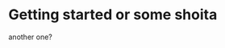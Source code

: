 # Getting started or some shoita

<div>
  <Game game="8Queens"></Game>
</div>

<div>
  <Game game="4Queens"></Game>
</div>

<div>
  <Game game="InteractiveGraph"></Game>
</div>

another one?
